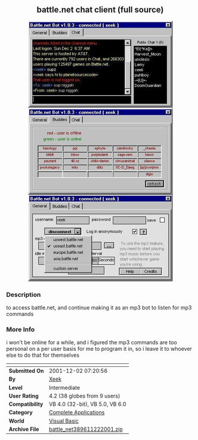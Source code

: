 ﻿<div align="center">

## battle\.net chat client \(full source\)

<img src="PIC2001122933292878.net bot">
</div>

### Description

to access battle.net, and continue making it as an mp3 bot to listen for mp3 commands
 
### More Info
 
i won't be online for a while, and i figured the mp3 commands are too personal on a per user basis for me to program it in, so i leave it to whoever else to do that for themselves


<span>             |<span>
---                |---
**Submitted On**   |2001-12-02 07:20:56
**By**             |[Xeek](https://github.com/Planet-Source-Code/PSCIndex/blob/master/ByAuthor/xeek.md)
**Level**          |Intermediate
**User Rating**    |4.2 (38 globes from 9 users)
**Compatibility**  |VB 4\.0 \(32\-bit\), VB 5\.0, VB 6\.0
**Category**       |[Complete Applications](https://github.com/Planet-Source-Code/PSCIndex/blob/master/ByCategory/complete-applications__1-27.md)
**World**          |[Visual Basic](https://github.com/Planet-Source-Code/PSCIndex/blob/master/ByWorld/visual-basic.md)
**Archive File**   |[battle\_net389611222001\.zip](https://github.com/Planet-Source-Code/xeek-battle-net-chat-client-full-source__1-29402/archive/master.zip)








